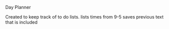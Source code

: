 Day Planner

Created to keep track of to do lists.
lists times from 9-5
saves previous text that is included
